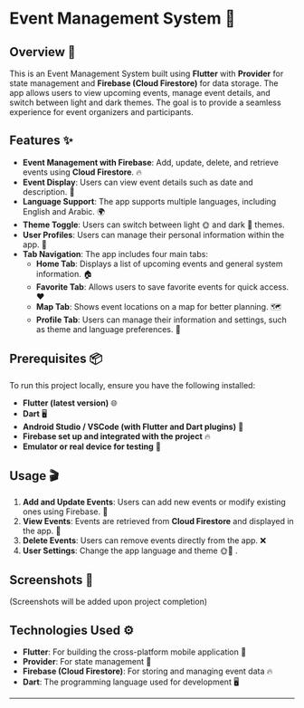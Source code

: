 # Event Management System 🎉  

## Overview 📝  
This is an Event Management System built using **Flutter** with **Provider** for state management and **Firebase (Cloud Firestore)** for data storage. The app allows users to view upcoming events, manage event details, and switch between light and dark themes. The goal is to provide a seamless experience for event organizers and participants.  

## Features ✨  
- **Event Management with Firebase**: Add, update, delete, and retrieve events using **Cloud Firestore**. 🔥  
- **Event Display**: Users can view event details such as date and description. 📅  
- **Language Support**: The app supports multiple languages, including English and Arabic. 🌍  
- **Theme Toggle**: Users can switch between light 🌞 and dark 🌙 themes.  
- **User Profiles**: Users can manage their personal information within the app. 👤  
- **Tab Navigation**: The app includes four main tabs:  
  - **Home Tab**: Displays a list of upcoming events and general system information. 🏠  
  - **Favorite Tab**: Allows users to save favorite events for quick access. ❤️  
  - **Map Tab**: Shows event locations on a map for better planning. 🗺️  
  - **Profile Tab**: Users can manage their information and settings, such as theme and language preferences. 👤  

## Prerequisites 📦  
To run this project locally, ensure you have the following installed:  
- **Flutter (latest version)** 🌐  
- **Dart** 🖥️  
- **Android Studio / VSCode (with Flutter and Dart plugins)** 🔧  
- **Firebase set up and integrated with the project** 🔥  
- **Emulator or real device for testing** 📱  

## Usage 🎬  
1. **Add and Update Events**: Users can add new events or modify existing ones using Firebase. 🔄  
2. **View Events**: Events are retrieved from **Cloud Firestore** and displayed in the app. 📅  
3. **Delete Events**: Users can remove events directly from the app. ❌  
4. **User Settings**: Change the app language and theme 🌞🌙 .  

## Screenshots 📸  
(Screenshots will be added upon project completion)  

## Technologies Used ⚙️  
- **Flutter**: For building the cross-platform mobile application 📱  
- **Provider**: For state management 🔄  
- **Firebase (Cloud Firestore)**: For storing and managing event data 🔥  
- **Dart**: The programming language used for development 🖥️  

---
